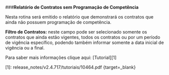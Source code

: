 ###**Relatório de Contratos sem Programação de Competência**

Nesta rotina será emitido o relatório que demonstrará os contratos que ainda não possuem programação de competência.

**Filtro de Contratos:** neste campo pode ser selecionado somente os contratos que ainda estão vigentes, todos os contratos ou por um período de vigência específico, podendo também informar somente a data inicial de vigência ou a final.

Para saber mais informações clique aqui: [Tutorial][1]

[1]: release_notes/v2.4.717/tutoriais/10464.pdf {target=_blank}
